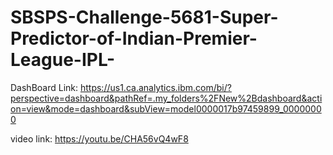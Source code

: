 # SBSPS-Challenge-5681-Super-Predictor-of-Indian-Premier-League-IPL-
DashBoard Link: https://us1.ca.analytics.ibm.com/bi/?perspective=dashboard&pathRef=.my_folders%2FNew%2Bdashboard&action=view&mode=dashboard&subView=model0000017b97459899_00000000

video link: https://youtu.be/CHA56vQ4wF8
